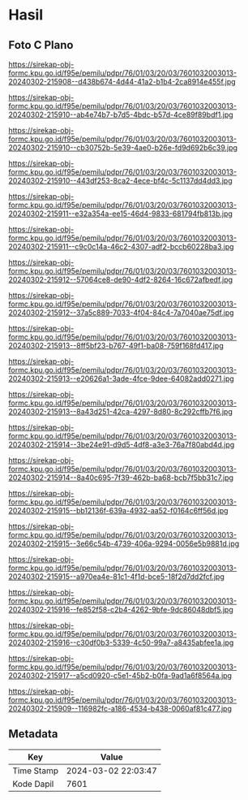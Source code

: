 # Hasil

## Foto C Plano

https://sirekap-obj-formc.kpu.go.id/f95e/pemilu/pdpr/76/01/03/20/03/7601032003013-20240302-215908--d438b674-4d44-41a2-b1b4-2ca8914e455f.jpg

https://sirekap-obj-formc.kpu.go.id/f95e/pemilu/pdpr/76/01/03/20/03/7601032003013-20240302-215910--ab4e74b7-b7d5-4bdc-b57d-4ce89f89bdf1.jpg

https://sirekap-obj-formc.kpu.go.id/f95e/pemilu/pdpr/76/01/03/20/03/7601032003013-20240302-215910--cb30752b-5e39-4ae0-b26e-fd9d692b6c39.jpg

https://sirekap-obj-formc.kpu.go.id/f95e/pemilu/pdpr/76/01/03/20/03/7601032003013-20240302-215910--443df253-8ca2-4ece-bf4c-5c1137dd4dd3.jpg

https://sirekap-obj-formc.kpu.go.id/f95e/pemilu/pdpr/76/01/03/20/03/7601032003013-20240302-215911--e32a354a-ee15-46d4-9833-681794fb813b.jpg

https://sirekap-obj-formc.kpu.go.id/f95e/pemilu/pdpr/76/01/03/20/03/7601032003013-20240302-215911--c9c0c14a-46c2-4307-adf2-bccb60228ba3.jpg

https://sirekap-obj-formc.kpu.go.id/f95e/pemilu/pdpr/76/01/03/20/03/7601032003013-20240302-215912--57064ce8-de90-4df2-8264-16c672afbedf.jpg

https://sirekap-obj-formc.kpu.go.id/f95e/pemilu/pdpr/76/01/03/20/03/7601032003013-20240302-215912--37a5c889-7033-4f04-84c4-7a7040ae75df.jpg

https://sirekap-obj-formc.kpu.go.id/f95e/pemilu/pdpr/76/01/03/20/03/7601032003013-20240302-215913--8ff5bf23-b767-49f1-ba08-759f168fd417.jpg

https://sirekap-obj-formc.kpu.go.id/f95e/pemilu/pdpr/76/01/03/20/03/7601032003013-20240302-215913--e20626a1-3ade-4fce-9dee-64082add0271.jpg

https://sirekap-obj-formc.kpu.go.id/f95e/pemilu/pdpr/76/01/03/20/03/7601032003013-20240302-215913--8a43d251-42ca-4297-8d80-8c292cffb7f6.jpg

https://sirekap-obj-formc.kpu.go.id/f95e/pemilu/pdpr/76/01/03/20/03/7601032003013-20240302-215914--3be24e91-d9d5-4df8-a3e3-76a7f80abd4d.jpg

https://sirekap-obj-formc.kpu.go.id/f95e/pemilu/pdpr/76/01/03/20/03/7601032003013-20240302-215914--8a40c695-7f39-462b-ba68-bcb7f5bb31c7.jpg

https://sirekap-obj-formc.kpu.go.id/f95e/pemilu/pdpr/76/01/03/20/03/7601032003013-20240302-215915--bb12136f-639a-4932-aa52-f0164c6ff56d.jpg

https://sirekap-obj-formc.kpu.go.id/f95e/pemilu/pdpr/76/01/03/20/03/7601032003013-20240302-215915--3e66c54b-4739-406a-9294-0056e5b9881d.jpg

https://sirekap-obj-formc.kpu.go.id/f95e/pemilu/pdpr/76/01/03/20/03/7601032003013-20240302-215915--a970ea4e-81c1-4f1d-bce5-18f2d7dd2fcf.jpg

https://sirekap-obj-formc.kpu.go.id/f95e/pemilu/pdpr/76/01/03/20/03/7601032003013-20240302-215916--fe852f58-c2b4-4262-9bfe-9dc86048dbf5.jpg

https://sirekap-obj-formc.kpu.go.id/f95e/pemilu/pdpr/76/01/03/20/03/7601032003013-20240302-215916--c30df0b3-5339-4c50-99a7-a8435abfee1a.jpg

https://sirekap-obj-formc.kpu.go.id/f95e/pemilu/pdpr/76/01/03/20/03/7601032003013-20240302-215917--a5cd0920-c5e1-45b2-b0fa-9ad1a6f8564a.jpg

https://sirekap-obj-formc.kpu.go.id/f95e/pemilu/pdpr/76/01/03/20/03/7601032003013-20240302-215909--116982fc-a186-4534-b438-0060af81c477.jpg


## Metadata

| Key        | Value               |
| ---------- | ------------------- |
| Time Stamp | 2024-03-02 22:03:47 |
| Kode Dapil | 7601                |




